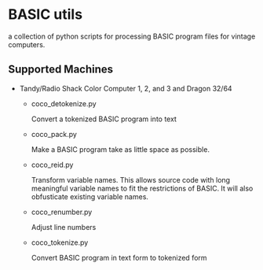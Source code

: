 # BASIC utils

a collection of python scripts for processing BASIC program files for vintage computers.

## Supported Machines

* Tandy/Radio Shack Color Computer 1, 2, and 3 and Dragon 32/64
    * coco_detokenize.py

      Convert a tokenized BASIC program into text
  
    * coco_pack.py

      Make a BASIC program take as little space as possible.

    * coco_reid.py

      Transform variable names. This allows source code with long meaningful variable names to fit the restrictions of
      BASIC. It will also obfusticate existing variable names.

    * coco_renumber.py

      Adjust line numbers

    * coco_tokenize.py

      Convert BASIC program in text form to tokenized form
